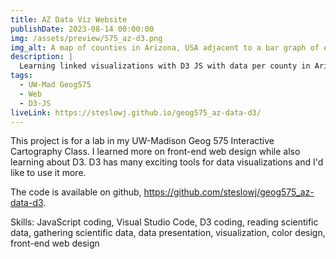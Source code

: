 ```yaml
---
title: AZ Data Viz Website
publishDate: 2023-08-14 00:00:00
img: /assets/preview/575_az-d3.png
img_alt: A map of counties in Arizona, USA adjacent to a bar graph of environmental parameters.
description: |
  Learning linked visualizations with D3 JS with data per county in Arizona.
tags:
  - UW-Mad Geog575
  - Web
  - D3-JS
liveLink: https://steslowj.github.io/geog575_az-data-d3/
---
```


This project is for a lab in my UW-Madison Geog 575 Interactive Cartography Class. I learned more on front-end web design while also learning about D3. D3 has many exciting tools for data visualizations and I'd like to use it more.

The code is available on github, <a href="https://github.com/steslowj/geog575_az-data-d3" target="_blank">https://github.com/steslowj/geog575_az-data-d3</a>.

Skills: JavaScript coding, Visual Studio Code, D3 coding, reading scientific data, gathering scientific data, data presentation, visualization, color design, front-end web design